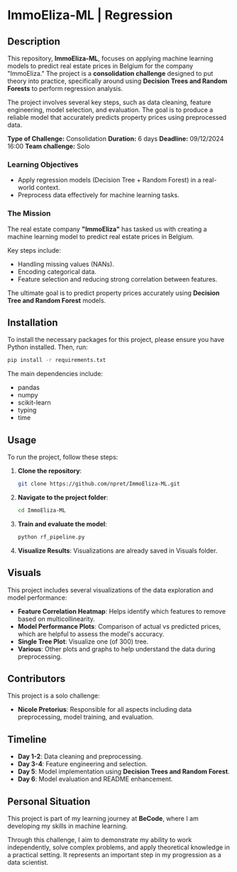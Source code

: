 # ImmoEliza-ML | Regression

## Description

This repository, **ImmoEliza-ML**, focuses on applying machine learning models to predict real estate prices in Belgium for the company "ImmoEliza." The project is a **consolidation challenge** designed to put theory into practice, specifically around using **Decision Trees and Random Forests** to perform regression analysis.

The project involves several key steps, such as data cleaning, feature engineering, model selection, and evaluation. The goal is to produce a reliable model that accurately predicts property prices using preprocessed data.

**Type of Challenge:** Consolidation 
**Duration:** 6 days 
**Deadline:** 09/12/2024 16:00 
**Team challenge:** Solo

### Learning Objectives
- Apply regression models (Decision Tree + Random Forest) in a real-world context.
- Preprocess data effectively for machine learning tasks.

### The Mission
The real estate company **"ImmoEliza"** has tasked us with creating a machine learning model to predict real estate prices in Belgium. 

Key steps include:
- Handling missing values (NANs).
- Encoding categorical data.
- Feature selection and reducing strong correlation between features.

The ultimate goal is to predict property prices accurately using **Decision Tree and Random Forest** models.

## Installation
To install the necessary packages for this project, please ensure you have Python installed. Then, run:

```bash
pip install -r requirements.txt
```
The main dependencies include:
- pandas
- numpy
- scikit-learn
- typing
- time

## Usage
To run the project, follow these steps:

1. **Clone the repository**:
   ```bash
   git clone https://github.com/npret/ImmoEliza-ML.git
   ```
2. **Navigate to the project folder**:
   ```bash
   cd ImmoEliza-ML
   ```
3. **Train and evaluate the model**:
   ```bash
   python rf_pipeline.py
   ```
4. **Visualize Results**:
   Visualizations are already saved in Visuals folder.

## Visuals
This project includes several visualizations of the data exploration and model performance:
- **Feature Correlation Heatmap**: Helps identify which features to remove based on multicollinearity.
- **Model Performance Plots**: Comparison of actual vs predicted prices, which are helpful to assess the model's accuracy.
- **Single Tree Plot**: Visualize one (of 300) tree.
- **Various**: Other plots and graphs to help understand the data during preprocessing.

## Contributors
This project is a solo challenge:
- **Nicole Pretorius**: Responsible for all aspects including data preprocessing, model training, and evaluation.

## Timeline
- **Day 1-2**: Data cleaning and preprocessing.
- **Day 3-4**: Feature engineering and selection.
- **Day 5**: Model implementation using **Decision Trees and Random Forest**.
- **Day 6**: Model evaluation and README enhancement.

## Personal Situation
This project is part of my learning journey at **BeCode**, where I am developing my skills in machine learning.

Through this challenge, I aim to demonstrate my ability to work independently, solve complex problems, and apply theoretical knowledge in a practical setting. It represents an important step in my progression as a data scientist.

